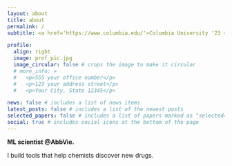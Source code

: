 ```yaml
---
layout: about
title: about
permalink: /
subtitle: <a href='https://www.columbia.edu/'>Columbia University '23 </a>, <a href='https://www.espci.psl.eu/en/'>ESPCI Paris '22</a>

profile:
  align: right
  image: prof_pic.jpg
  image_circular: false # crops the image to make it circular
  # more_info: >
  #   <p>555 your office number</p>
  #   <p>123 your address street</p>
  #   <p>Your City, State 12345</p>

news: false # includes a list of news items
latest_posts: false # includes a list of the newest posts
selected_papers: false # includes a list of papers marked as "selected={true}"
social: true # includes social icons at the bottom of the page
---
```


**ML scientist @AbbVie.**

I build tools that help chemists discover new drugs.
